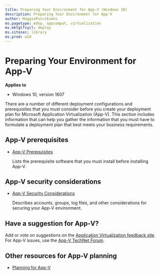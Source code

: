 ```yaml
---
title: Preparing Your Environment for App-V (Windows 10)
description: Preparing Your Environment for App-V
author: MaggiePucciEvans
ms.pagetype: mdop, appcompat, virtualization
ms.mktglfcycl: deploy
ms.sitesec: library
ms.prod: w10
---
```


# Preparing Your Environment for App-V

**Applies to**
-   Windows 10, version 1607

There are a number of different deployment configurations and prerequisites that you must consider before you create your deployment plan for Microsoft Application Virtualization (App-V). This section includes information that can help you gather the information that you must have to formulate a deployment plan that best meets your business requirements.

## App-V prerequisites

-   [App-V Prerequisites](appv-prerequisites.md)

    Lists the prerequisite software that you must install before installing App-V.

## App-V security considerations

-   [App-V Security Considerations](appv-security-considerations.md)

    Describes accounts, groups, log files, and other considerations for securing your App-V environment.

## Have a suggestion for App-V?

Add or vote on suggestions on the [Application Virtualization feedback site](http://appv.uservoice.com/forums/280448-microsoft-application-virtualization).<br>For App-V issues, use the [App-V TechNet Forum](https://social.technet.microsoft.com/Forums/en-US/home?forum=mdopappv).

## Other resources for App-V planning

-   [Planning for App-V](appv-planning-for-appv.md)
